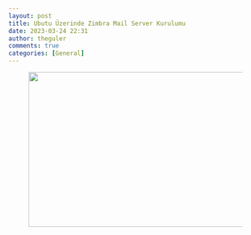 ```yaml
---
layout: post
title: Ubutu Üzerinde Zimbra Mail Server Kurulumu
date: 2023-03-24 22:31
author: theguler
comments: true
categories: [General]
---
```

<!-- wp:image {"id":5079,"width":587,"height":307,"sizeSlug":"large","linkDestination":"none"} -->
<figure class="wp-block-image size-large is-resized"><img src="https://theguler.wordpress.com/wp-content/uploads/2022/10/zimbra.jpg?w=1024" alt="" class="wp-image-5079" width="587" height="307" /><figcaption class="wp-element-caption"><br></figcaption></figure>
<!-- /wp:image -->

<!-- wp:paragraph -->
<p></p>
<!-- /wp:paragraph -->

<!-- wp:paragraph -->
<p></p>
<!-- /wp:paragraph -->
